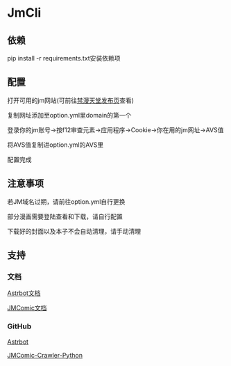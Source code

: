 # JmCli
## 依赖
pip install -r requirements.txt安装依赖项

## 配置
打开可用的jm网站(可前往[禁漫天堂发布页](https://jmcomic.github.io)查看)

复制网址添加至option.yml里domain的第一个

登录你的jm账号->按f12审查元素->应用程序->Cookie->你在用的jm网址->AVS值

将AVS值复制进option.yml的AVS里

配置完成

## 注意事项
若JM域名过期，请前往option.yml自行更换

部分漫画需要登陆查看和下载，请自行配置

下载好的封面以及本子不会自动清理，请手动清理

## 支持
### 文档
[Astrbot文档](https://astrbot.app/what-is-astrbot.html)

[JMComic文档](https://jmcomic.readthedocs.io/zh-cn/latest/)

### GitHub
[Astrbot](https://github.com/AstrBotDevs/AstrBot)

[JMComic-Crawler-Python](https://github.com/hect0x7/JMComic-Crawler-Python)
